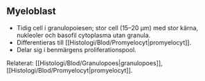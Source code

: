 ## Myeloblast

- Tidig cell i granulopoiesen; stor cell (15–20 µm) med stor kärna, nukleoler och basofil cytoplasma utan granula.  
- Differentieras till [[Histologi/Blod/Promyelocyt|promyelocyt]].  
- Delar sig i benmärgens proliferationspool.

Relaterat: [[Histologi/Blod/Granulopoes|granulopoes]], [[Histologi/Blod/Promyelocyt|promyelocyt]].
